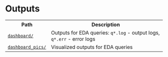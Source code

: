 # Outputs

<table>
    <tr>
        <th>Path</th>
        <th>Description</th>
    </tr>
    <tr>
        <td><a href='dashboard/'><code>dashboard/</code></a></td>
        <td>Outputs for EDA queries: <code>q*.log</code> - output logs, <code>q*.err</code> - error logs</td>
    </tr>
    <tr>
        <td><code><a href='dashboard_pics/'>dashboard_pics/</a></code></td>
        <td>Visualized outputs for EDA queries</td>
    </tr>
</table>